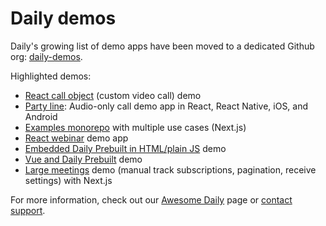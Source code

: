 # Daily demos

Daily's growing list of demo apps have been moved to a dedicated Github org: [daily-demos](https://github.com/daily-demos).

Highlighted demos:

- [React call object](https://github.com/daily-demos/call-object-react) (custom video call) demo
- [Party line](https://github.com/daily-demos/party-line): Audio-only call demo app in React, React Native, iOS, and Android
- [Examples monorepo](https://github.com/daily-demos/examples) with multiple use cases (Next.js)
- [React webinar](https://github.com/daily-demos/webinar) demo app
- [Embedded Daily Prebuilt in HTML/plain JS](https://github.com/daily-demos/prebuilt-ui) demo
- [Vue and Daily Prebuilt](https://github.com/daily-demos/vue-daily-prebuilt) demo
- [Large meetings](https://github.com/daily-demos/track-subscriptions) demo (manual track subscriptions, pagination, receive settings) with Next.js

For more information, check out our [Awesome Daily](https://github.com/daily-demos/awesome-daily) page or [contact support](https://www.daily.co/contact/support).
